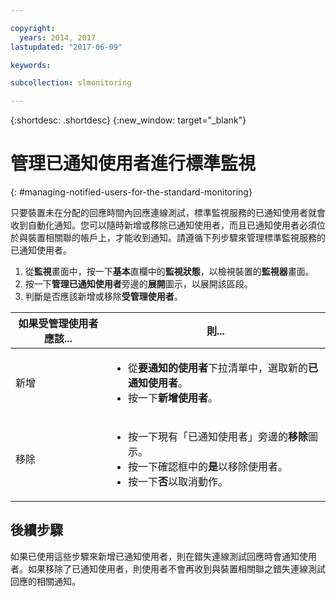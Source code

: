 ```yaml
---

copyright:
  years: 2014, 2017
lastupdated: "2017-06-09"

keywords:

subcollection: slmonitoring

---
```


{:shortdesc: .shortdesc}
{:new_window: target="_blank"}

# 管理已通知使用者進行標準監視
{: #managing-notified-users-for-the-standard-monitoring}

只要裝置未在分配的回應時間內回應連線測試，標準監視服務的已通知使用者就會收到自動化通知。您可以隨時新增或移除已通知使用者，而且已通知使用者必須位於與裝置相關聯的帳戶上，才能收到通知。請遵循下列步驟來管理標準監視服務的已通知使用者。

1. 從**監視**畫面中，按一下**基本**直欄中的**監視狀態**，以檢視裝置的**監視器**畫面。
3. 按一下**管理已通知使用者**旁邊的**展開**圖示，以展開該區段。
4. 判斷是否應該新增或移除**受管理使用者**。

|如果受管理使用者應該...|則...|
|---|---|
|新增|<ul><li>從**要通知的使用者**下拉清單中，選取新的**已通知使用者**。</li><li>按一下**新增使用者**。</li></ul>
|移除|<ul><li>按一下現有「已通知使用者」旁邊的**移除**圖示。</li><li>按一下確認框中的**是**以移除使用者。</li><li>按一下**否**以取消動作。</li></ul>|

## 後續步驟

如果已使用這些步驟來新增已通知使用者，則在錯失連線測試回應時會通知使用者。如果移除了已通知使用者，則使用者不會再收到與裝置相關聯之錯失連線測試回應的相關通知。
